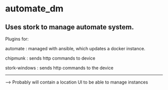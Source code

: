 # automate_dm

Uses stork to manage automate system.
----
Plugins for:

automate : managed with ansible, which updates a docker instance. 

chipmunk : sends http commands to device

stork-windows : sends http commands to the device

----

--> Probably will contain a location UI to be able to manage instances